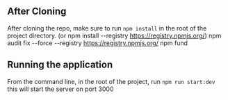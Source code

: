 ## After Cloning
After cloning the repo, make sure to run `npm install` in the root of the project directory.
(or npm install --registry https://registry.npmjs.org/)
npm audit fix --force --registry https://registry.npmjs.org/
npm fund
## Running the application
From the command line, in the root of the project, run `npm run start:dev` this will start the server on port 3000
